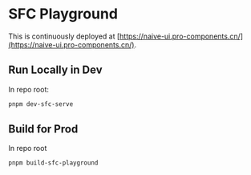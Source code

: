 # SFC Playground

This is continuously deployed at [https://naive-ui.pro-components.cn/](https://naive-ui.pro-components.cn/).

## Run Locally in Dev

In repo root:

```sh
pnpm dev-sfc-serve
```

## Build for Prod

In repo root

```sh
pnpm build-sfc-playground
```
